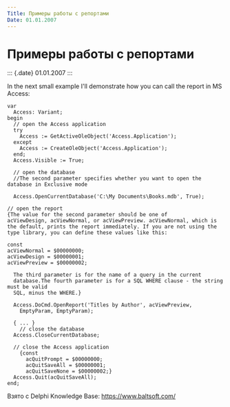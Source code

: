 ```yaml
---
Title: Примеры работы с репортами
Date: 01.01.2007
---
```



Примеры работы с репортами
==========================

::: {.date}
01.01.2007
:::

In the next small example I\'ll demonstrate how you can call the report
in MS Access:

    var
      Access: Variant;
    begin
      // open the Access application
      try
        Access := GetActiveOleObject('Access.Application');
      except
        Access := CreateOleObject('Access.Application');
      end;
      Access.Visible := True;
     
      // open the database
      //The second parameter specifies whether you want to open the database in Exclusive mode
     
      Access.OpenCurrentDatabase('C:\My Documents\Books.mdb', True);
     
    // open the report
    {The value for the second parameter should be one of
    acViewDesign, acViewNormal, or acViewPreview. acViewNormal, which is the default, prints the report immediately. If you are not using the type library, you can define these values like this:
     
    const
    acViewNormal = $00000000;
    acViewDesign = $00000001;
    acViewPreview = $00000002;
     
      The third parameter is for the name of a query in the current
      database.The fourth parameter is for a SQL WHERE clause - the string must be valid
      SQL, minus the WHERE.}
     
      Access.DoCmd.OpenReport('Titles by Author', acViewPreview,
        EmptyParam, EmptyParam);
     
      { ... }
        // close the database
      Access.CloseCurrentDatabase;
     
      // close the Access application
        {const
          acQuitPrompt = $00000000;
          acQuitSaveAll = $00000001;
          acQuitSaveNone = $00000002;}
      Access.Quit(acQuitSaveAll);
    end;

Взято с Delphi Knowledge Base: <https://www.baltsoft.com/>
